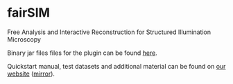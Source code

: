 # fairSIM
Free Analysis and Interactive Reconstruction for Structured Illumination Microscopy

Binary jar files files for the plugin can be found [here](https://github.com/fairSIM/fairSIM/releases/).

Quickstart manual, test datasets and additional material can be found on 
[our website](https://fairSIM.github.io)
([mirror](http://www.physik.uni-bielefeld.de/fairsim)).
